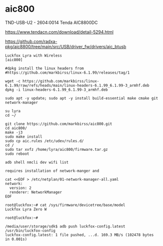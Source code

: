 # aic800
TND-USB-U2 - 2604:0014 Tenda AIC8800DC

https://www.tendacn.com/download/detail-5294.html

https://github.com/radxa-pkg/aic8800/tree/main/src/USB/driver_fw/drivers/aic_btusb

```
Luckfox Lyra with Wireless
[aic800]

#dpkg install the linux headers from 
#https://github.com/markbirss/linux-6.1.99/releases/tag/1

wget -c https://github.com/markbirss/linux-6.1.99/raw/refs/heads/main/linux-headers-6.1.99_6.1.99-3_armhf.deb
dpkg -i linux-headers-6.1.99_6.1.99-3_armhf.deb

sudo apt -y update; sudo apt -y install build-essential make cmake git network-manager

su lyra
cd ~/

git clone https://github.com/markbirss/aic800.git
cd aic800/
make -j3
sudo make install
sudo cp aic.rules /etc/udev/rules.d/
cd /
sudo tar xvfz /home/lyra/aic800/firmware.tar.gz
sudo reboot

adb shell nmcli dev wifi list

```

```
requires installation of network-manger and

cat <<EOF > /etc/netplan/01-network-manager-all.yaml
network:
  version: 2
  renderer: NetworkManager
EOF

root@luckfox:~# cat /sys/firmware/devicetree/base/model
Luckfox Lyra Zero W

root@luckfox:~# 

/media/user/storage/sdk$ adb push luckfox-config.latest /usr/bin/luckfox-config
luckfox-config.latest: 1 file pushed, ...d. 169.3 MB/s (102478 bytes in 0.001s)

```


